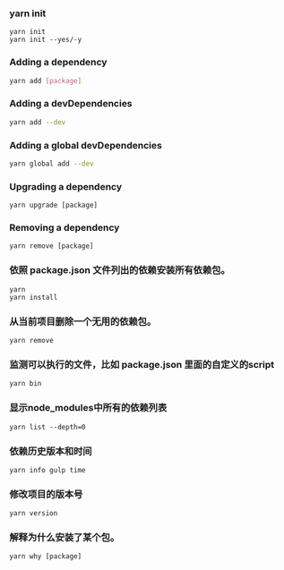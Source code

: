 ### yarn init

```
yarn init
yarn init --yes/-y
```


### Adding a dependency

```bash
yarn add [package]
```

### Adding a devDependencies


```bash
yarn add --dev 
```
### Adding a global devDependencies
```bash
yarn global add --dev 
```
### Upgrading a dependency

```
yarn upgrade [package]
```

### Removing a dependency

```
yarn remove [package]
```




### 依照 package.json 文件列出的依赖安装所有依赖包。

```
yarn
yarn install
```


### 从当前项目删除一个无用的依赖包。

```
yarn remove
```

### 监测可以执行的文件，比如 package.json 里面的自定义的script 

```
yarn bin
```
### 显示node_modules中所有的依赖列表


```
yarn list --depth=0

```

### 依赖历史版本和时间


```
yarn info gulp time
```



### 修改项目的版本号


```
yarn version
```



### 解释为什么安装了某个包。


```
yarn why [package]
```

